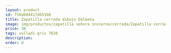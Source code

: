 ```yaml
---
layout: product
id: f50ab044174b51b8
title: Zapatilla cerrada dibujo Dálmata
image: img/productos/zapatilla señora invierno/cerrada/Zapatilla cerrada dibujo Dálmata=30=vulladi gris 7620.webp
price: 30
tags: vulladi gris 7620
description: 
order: 0
---
```

